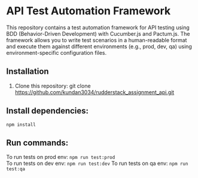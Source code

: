 # API Test Automation Framework

This repository contains a test automation framework for API testing using BDD (Behavior-Driven Development) with Cucumber.js and Pactum.js. The framework allows you to write test scenarios in a human-readable format and execute them against different environments (e.g., prod, dev, qa) using environment-specific configuration files.

## Installation

1. Clone this repository: git clone https://github.com/kundan3034/rudderstack_assignment_api.git

## Install dependencies:
`npm install`

## Run commands:
To run tests on prod env: `npm run test:prod`   
To run tests on dev env: `npm run test:dev` 
To run tests on qa env: `npm run test:qa`    






